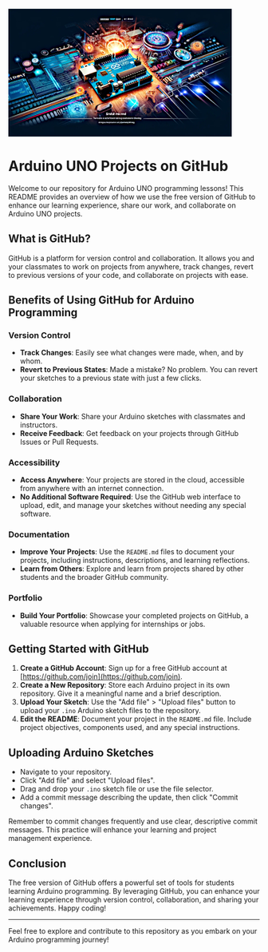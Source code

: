 ![Banner Image](GitHubArduino.png)
# Arduino UNO Projects on GitHub

Welcome to our repository for Arduino UNO programming lessons! This README provides an overview of how we use the free version of GitHub to enhance our learning experience, share our work, and collaborate on Arduino UNO projects.

## What is GitHub?

GitHub is a platform for version control and collaboration. It allows you and your classmates to work on projects from anywhere, track changes, revert to previous versions of your code, and collaborate on projects with ease.

## Benefits of Using GitHub for Arduino Programming

### Version Control
- **Track Changes**: Easily see what changes were made, when, and by whom.
- **Revert to Previous States**: Made a mistake? No problem. You can revert your sketches to a previous state with just a few clicks.

### Collaboration
- **Share Your Work**: Share your Arduino sketches with classmates and instructors.
- **Receive Feedback**: Get feedback on your projects through GitHub Issues or Pull Requests.

### Accessibility
- **Access Anywhere**: Your projects are stored in the cloud, accessible from anywhere with an internet connection.
- **No Additional Software Required**: Use the GitHub web interface to upload, edit, and manage your sketches without needing any special software.

### Documentation
- **Improve Your Projects**: Use the `README.md` files to document your projects, including instructions, descriptions, and learning reflections.
- **Learn from Others**: Explore and learn from projects shared by other students and the broader GitHub community.

### Portfolio
- **Build Your Portfolio**: Showcase your completed projects on GitHub, a valuable resource when applying for internships or jobs.

## Getting Started with GitHub

1. **Create a GitHub Account**: Sign up for a free GitHub account at [https://github.com/join](https://github.com/join).
2. **Create a New Repository**: Store each Arduino project in its own repository. Give it a meaningful name and a brief description.
3. **Upload Your Sketch**: Use the "Add file" > "Upload files" button to upload your `.ino` Arduino sketch files to the repository.
4. **Edit the README**: Document your project in the `README.md` file. Include project objectives, components used, and any special instructions.

## Uploading Arduino Sketches

- Navigate to your repository.
- Click "Add file" and select "Upload files".
- Drag and drop your `.ino` sketch file or use the file selector.
- Add a commit message describing the update, then click "Commit changes".

Remember to commit changes frequently and use clear, descriptive commit messages. This practice will enhance your learning and project management experience.

## Conclusion

The free version of GitHub offers a powerful set of tools for students learning Arduino programming. By leveraging GitHub, you can enhance your learning experience through version control, collaboration, and sharing your achievements. Happy coding!

---
Feel free to explore and contribute to this repository as you embark on your Arduino programming journey!
